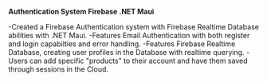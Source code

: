 **Authentication System Firebase .NET Maui**

-Created a Firebase Authentication system with Firebase Realtime Database abilities with .NET Maui.
-Features Email Authentication with both register and login capabilties and error handling.
-Features Firebase Realtime Database, creating user profiles in the Database with realtime querying.
-Users can add specific "products" to their account and have them saved through sessions in the Cloud.
